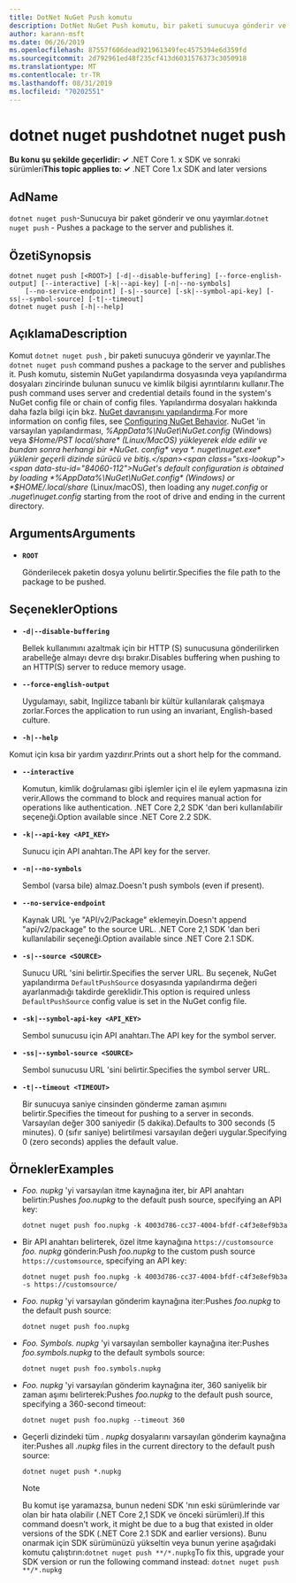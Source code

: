 ```yaml
---
title: DotNet NuGet Push komutu
description: DotNet NuGet Push komutu, bir paketi sunucuya gönderir ve yayınlar.
author: karann-msft
ms.date: 06/26/2019
ms.openlocfilehash: 87557f606dead921961349fec4575394e6d359fd
ms.sourcegitcommit: 2d792961ed48f235cf413d6031576373c3050918
ms.translationtype: MT
ms.contentlocale: tr-TR
ms.lasthandoff: 08/31/2019
ms.locfileid: "70202551"
---
```

# <a name="dotnet-nuget-push"></a><span data-ttu-id="84060-103">dotnet nuget push</span><span class="sxs-lookup"><span data-stu-id="84060-103">dotnet nuget push</span></span>

<span data-ttu-id="84060-104">**Bu konu şu şekilde geçerlidir: ✓** .NET Core 1. x SDK ve sonraki sürümleri</span><span class="sxs-lookup"><span data-stu-id="84060-104">**This topic applies to: ✓** .NET Core 1.x SDK and later versions</span></span>

<!-- todo: uncomment when all CLI commands are reviewed
[!INCLUDE [topic-appliesto-net-core-all](../../../includes/topic-appliesto-net-core-all.md)]
-->

## <a name="name"></a><span data-ttu-id="84060-105">Ad</span><span class="sxs-lookup"><span data-stu-id="84060-105">Name</span></span>

<span data-ttu-id="84060-106">`dotnet nuget push`-Sunucuya bir paket gönderir ve onu yayımlar.</span><span class="sxs-lookup"><span data-stu-id="84060-106">`dotnet nuget push` - Pushes a package to the server and publishes it.</span></span>

## <a name="synopsis"></a><span data-ttu-id="84060-107">Özeti</span><span class="sxs-lookup"><span data-stu-id="84060-107">Synopsis</span></span>

```console
dotnet nuget push [<ROOT>] [-d|--disable-buffering] [--force-english-output] [--interactive] [-k|--api-key] [-n|--no-symbols]
    [--no-service-endpoint] [-s|--source] [-sk|--symbol-api-key] [-ss|--symbol-source] [-t|--timeout]
dotnet nuget push [-h|--help]
```

## <a name="description"></a><span data-ttu-id="84060-108">Açıklama</span><span class="sxs-lookup"><span data-stu-id="84060-108">Description</span></span>

<span data-ttu-id="84060-109">Komut `dotnet nuget push` , bir paketi sunucuya gönderir ve yayınlar.</span><span class="sxs-lookup"><span data-stu-id="84060-109">The `dotnet nuget push` command pushes a package to the server and publishes it.</span></span> <span data-ttu-id="84060-110">Push komutu, sistemin NuGet yapılandırma dosyasında veya yapılandırma dosyaları zincirinde bulunan sunucu ve kimlik bilgisi ayrıntılarını kullanır.</span><span class="sxs-lookup"><span data-stu-id="84060-110">The push command uses server and credential details found in the system's NuGet config file or chain of config files.</span></span> <span data-ttu-id="84060-111">Yapılandırma dosyaları hakkında daha fazla bilgi için bkz. [NuGet davranışını yapılandırma](/nuget/consume-packages/configuring-nuget-behavior).</span><span class="sxs-lookup"><span data-stu-id="84060-111">For more information on config files, see [Configuring NuGet Behavior](/nuget/consume-packages/configuring-nuget-behavior).</span></span> <span data-ttu-id="84060-112">NuGet 'in varsayılan yapılandırması, *%AppData%\NuGet\NuGet.config* (Windows) veya *$Home/PST local/share* (Linux/MacOS) yükleyerek elde edilir ve bundan sonra herhangi bir *NuGet. config* veya *. nuget\nuget.exe* yüklenir geçerli dizinde sürücü ve bitiş.</span><span class="sxs-lookup"><span data-stu-id="84060-112">NuGet's default configuration is obtained by loading *%AppData%\NuGet\NuGet.config* (Windows) or *$HOME/.local/share* (Linux/macOS), then loading any *nuget.config* or *.nuget\nuget.config* starting from the root of drive and ending in the current directory.</span></span>

## <a name="arguments"></a><span data-ttu-id="84060-113">Arguments</span><span class="sxs-lookup"><span data-stu-id="84060-113">Arguments</span></span>

* **`ROOT`**

  <span data-ttu-id="84060-114">Gönderilecek paketin dosya yolunu belirtir.</span><span class="sxs-lookup"><span data-stu-id="84060-114">Specifies the file path to the package to be pushed.</span></span>

## <a name="options"></a><span data-ttu-id="84060-115">Seçenekler</span><span class="sxs-lookup"><span data-stu-id="84060-115">Options</span></span>

* **`-d|--disable-buffering`**

  <span data-ttu-id="84060-116">Bellek kullanımını azaltmak için bir HTTP (S) sunucusuna gönderilirken arabelleğe almayı devre dışı bırakır.</span><span class="sxs-lookup"><span data-stu-id="84060-116">Disables buffering when pushing to an HTTP(S) server to reduce memory usage.</span></span>

* **`--force-english-output`**

  <span data-ttu-id="84060-117">Uygulamayı, sabit, Ingilizce tabanlı bir kültür kullanılarak çalışmaya zorlar.</span><span class="sxs-lookup"><span data-stu-id="84060-117">Forces the application to run using an invariant, English-based culture.</span></span>

* **`-h|--help`**

<span data-ttu-id="84060-118">Komut için kısa bir yardım yazdırır.</span><span class="sxs-lookup"><span data-stu-id="84060-118">Prints out a short help for the command.</span></span>

* **`--interactive`**

  <span data-ttu-id="84060-119">Komutun, kimlik doğrulaması gibi işlemler için el ile eylem yapmasına izin verir.</span><span class="sxs-lookup"><span data-stu-id="84060-119">Allows the command to block and requires manual action for operations like authentication.</span></span> <span data-ttu-id="84060-120">.NET Core 2,2 SDK 'dan beri kullanılabilir seçeneği.</span><span class="sxs-lookup"><span data-stu-id="84060-120">Option available since .NET Core 2.2 SDK.</span></span>

* **`-k|--api-key <API_KEY>`**

  <span data-ttu-id="84060-121">Sunucu için API anahtarı.</span><span class="sxs-lookup"><span data-stu-id="84060-121">The API key for the server.</span></span>

* **`-n|--no-symbols`**

  <span data-ttu-id="84060-122">Sembol (varsa bile) almaz.</span><span class="sxs-lookup"><span data-stu-id="84060-122">Doesn't push symbols (even if present).</span></span>

* **`--no-service-endpoint`**

  <span data-ttu-id="84060-123">Kaynak URL 'ye "API/v2/Package" eklemeyin.</span><span class="sxs-lookup"><span data-stu-id="84060-123">Doesn't append "api/v2/package" to the source URL.</span></span> <span data-ttu-id="84060-124">.NET Core 2,1 SDK 'dan beri kullanılabilir seçeneği.</span><span class="sxs-lookup"><span data-stu-id="84060-124">Option available since .NET Core 2.1 SDK.</span></span>

* **`-s|--source <SOURCE>`**

  <span data-ttu-id="84060-125">Sunucu URL 'sini belirtir.</span><span class="sxs-lookup"><span data-stu-id="84060-125">Specifies the server URL.</span></span> <span data-ttu-id="84060-126">Bu seçenek, NuGet yapılandırma `DefaultPushSource` dosyasında yapılandırma değeri ayarlanmadığı takdirde gereklidir.</span><span class="sxs-lookup"><span data-stu-id="84060-126">This option is required unless `DefaultPushSource` config value is set in the NuGet config file.</span></span>

* **`-sk|--symbol-api-key <API_KEY>`**

  <span data-ttu-id="84060-127">Sembol sunucusu için API anahtarı.</span><span class="sxs-lookup"><span data-stu-id="84060-127">The API key for the symbol server.</span></span>

* **`-ss|--symbol-source <SOURCE>`**

  <span data-ttu-id="84060-128">Sembol sunucusu URL 'sini belirtir.</span><span class="sxs-lookup"><span data-stu-id="84060-128">Specifies the symbol server URL.</span></span>

* **`-t|--timeout <TIMEOUT>`**

  <span data-ttu-id="84060-129">Bir sunucuya saniye cinsinden gönderme zaman aşımını belirtir.</span><span class="sxs-lookup"><span data-stu-id="84060-129">Specifies the timeout for pushing to a server in seconds.</span></span> <span data-ttu-id="84060-130">Varsayılan değer 300 saniyedir (5 dakika).</span><span class="sxs-lookup"><span data-stu-id="84060-130">Defaults to 300 seconds (5 minutes).</span></span> <span data-ttu-id="84060-131">0 (sıfır saniye) belirtilmesi varsayılan değeri uygular.</span><span class="sxs-lookup"><span data-stu-id="84060-131">Specifying 0 (zero seconds) applies the default value.</span></span>

## <a name="examples"></a><span data-ttu-id="84060-132">Örnekler</span><span class="sxs-lookup"><span data-stu-id="84060-132">Examples</span></span>

* <span data-ttu-id="84060-133">*Foo. nupkg* 'yi varsayılan itme kaynağına iter, bir API anahtarı belirtin:</span><span class="sxs-lookup"><span data-stu-id="84060-133">Pushes *foo.nupkg* to the default push source, specifying an API key:</span></span>

  ```console
  dotnet nuget push foo.nupkg -k 4003d786-cc37-4004-bfdf-c4f3e8ef9b3a
  ```

* <span data-ttu-id="84060-134">Bir API anahtarı belirterek, özel itme kaynağına `https://customsource` *foo. nupkg* gönderin:</span><span class="sxs-lookup"><span data-stu-id="84060-134">Push *foo.nupkg* to the custom push source `https://customsource`, specifying an API key:</span></span>

  ```console
  dotnet nuget push foo.nupkg -k 4003d786-cc37-4004-bfdf-c4f3e8ef9b3a -s https://customsource/
  ```

* <span data-ttu-id="84060-135">*Foo. nupkg* 'yi varsayılan gönderim kaynağına iter:</span><span class="sxs-lookup"><span data-stu-id="84060-135">Pushes *foo.nupkg* to the default push source:</span></span>

  ```console
  dotnet nuget push foo.nupkg
  ```

* <span data-ttu-id="84060-136">*Foo. Symbols. nupkg* 'yi varsayılan semboller kaynağına iter:</span><span class="sxs-lookup"><span data-stu-id="84060-136">Pushes *foo.symbols.nupkg* to the default symbols source:</span></span>

  ```console
  dotnet nuget push foo.symbols.nupkg
  ```

* <span data-ttu-id="84060-137">*Foo. nupkg* 'yi varsayılan gönderim kaynağına iter, 360 saniyelik bir zaman aşımı belirterek:</span><span class="sxs-lookup"><span data-stu-id="84060-137">Pushes *foo.nupkg* to the default push source, specifying a 360-second timeout:</span></span>

  ```console
  dotnet nuget push foo.nupkg --timeout 360
  ```

* <span data-ttu-id="84060-138">Geçerli dizindeki tüm *. nupkg* dosyalarını varsayılan gönderim kaynağına iter:</span><span class="sxs-lookup"><span data-stu-id="84060-138">Pushes all *.nupkg* files in the current directory to the default push source:</span></span>

  ```console
  dotnet nuget push *.nupkg
  ```
  
  > [!NOTE]
  > <span data-ttu-id="84060-139">Bu komut işe yaramazsa, bunun nedeni SDK 'nın eski sürümlerinde var olan bir hata olabilir (.NET Core 2,1 SDK ve önceki sürümleri).</span><span class="sxs-lookup"><span data-stu-id="84060-139">If this command doesn't work, it might be due to a bug that existed in older versions of the SDK (.NET Core 2.1 SDK and earlier versions).</span></span>
  > <span data-ttu-id="84060-140">Bunu onarmak için SDK sürümünüzü yükseltin veya bunun yerine aşağıdaki komutu çalıştırın:`dotnet nuget push **/*.nupkg`</span><span class="sxs-lookup"><span data-stu-id="84060-140">To fix this, upgrade your SDK version or run the following command instead: `dotnet nuget push **/*.nupkg`</span></span>
